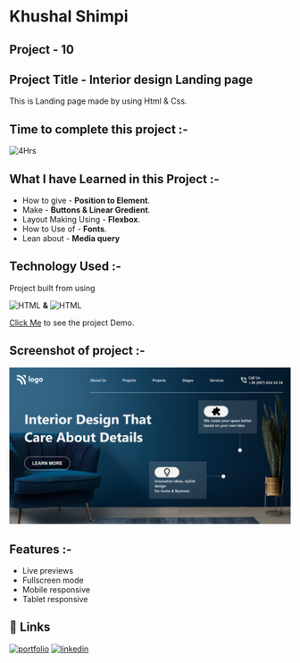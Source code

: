 # **Khushal Shimpi**

## **Project - 10**


## Project Title - Interior design Landing page
This is Landing page made by using Html & Css.

##  Time to complete this project :-
![4Hrs](https://img.shields.io/badge/4-Hrs-green)


## What I have Learned in this Project :-

- How to give - **Position to Element**.
- Make - **Buttons & Linear Gredient**.
- Layout Making Using - **Flexbox**.
- How to Use of - **Fonts**.
- Lean about - **Media query**


## Technology Used :-

Project  built from using

![HTML](https://img.shields.io/badge/HTML5-orange) 
**&**
![HTML](https://img.shields.io/badge/CSS3-blue)

[Click Me](https://silly-speculoos-41e61d.netlify.app) to see the project Demo.



## Screenshot of  project :-
![screenshot](./screenshot-10.png)




## Features :-

- Live previews
- Fullscreen mode
- Mobile responsive
- Tablet responsive



## 🔗 Links
[![portfolio](https://img.shields.io/badge/my_portfolio-000?style=for-the-badge&logo=ko-fi&logoColor=white)](https://transcendent-crostata-a259e7.netlify.app/)
[![linkedin](https://img.shields.io/badge/linkedin-0A66C2?style=for-the-badge&logo=linkedin&logoColor=white)](https://www.linkedin.com/in/khushal-shimpi-8a8685201/)